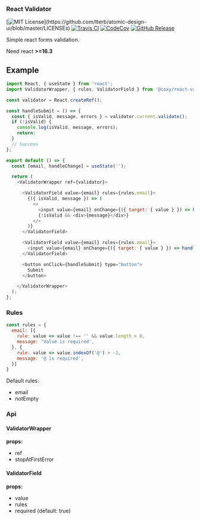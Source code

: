 ### React Validator

[![MIT License](https://img.shields.io/apm/l/atomic-design-ui.svg?)](https://github.com/tterb/atomic-design-ui/blob/master/LICENSEs)
[![Travis CI](https://travis-ci.org/dsshard/react-validator.svg?branch=master)](https://travis-ci.org/tterb/yt2mp3)
[![CodeCov](https://codecov.io/gh/dsshard/react-validator/branch/master/graph/badge.svg)](https://codecov.io/gh/tterb/yt2mp3)
[![GitHub Release](https://img.shields.io/github/release/dsshard/react-validator.svg?style=flat)]()  


Simple react forms validation.

Need react **>=16.3**

## Example

``` javascript
import React, { useState } from 'react';
import ValidatorWrapper, { rules, ValidatorField } from '@coxy/react-validator';

const validator = React.createRef();

const handleSubmit = () => {
  const { isValid, message, errors } = validator.current.validate();
  if (!isValid) {
    console.log(isValid, message, errors);
    return;
  }
  // Success
};

export default () => {
  const [email, handleChange] = useState('');

  return (
    <ValidatorWrapper ref={validator}>

      <ValidatorField value={email} rules={rules.email}>
        {({ isValid, message }) => (
          <>
            <input value={email} onChange={({ target: { value } }) => handleChange(value)} />
            {!isValid && <div>{message}</div>}
          </>
        )}
      </ValidatorField>

      <ValidatorField value={email} rules={rules.email}>
        <input value={email} onChange={({ target: { value } }) => handleChange(value)} />
      </ValidatorField>

      <button onClick={handleSubmit} type="button">
        Submit
      </button>

    </ValidatorWrapper>
  );
};
```

### Rules

``` javascript
const rules = {
  email: [{
    rule: value => value !== '' && value.length > 0,
    message: 'Value is required',
  }, {
    rule: value => value.indexOf('@') > -1,
    message: '@ is required',
  }]
}
```

Default rules:
- email
- notEmpty


### Api

#### ValidatorWrapper

**props:**
- ref
- stopAtFirstError


#### ValidatorField

**props:**
- value
- rules
- required (default: true)
